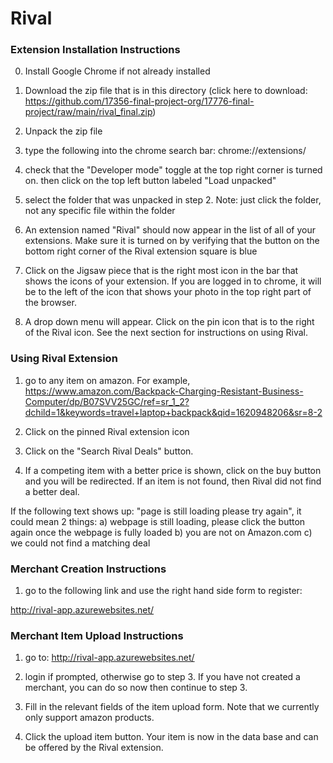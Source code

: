 # Rival

### Extension Installation Instructions

0) Install Google Chrome if not already installed

1) Download the zip file that is in this directory (click here to download: https://github.com/17356-final-project-org/17776-final-project/raw/main/rival_final.zip)

2) Unpack the zip file

3) type the following into the chrome search bar: chrome://extensions/

4) check that the "Developer mode" toggle at the top right corner is turned on. then click on the top left button labeled "Load unpacked"

5) select the folder that was unpacked in step 2. Note: just click the folder, not any specific file within the folder

6) An extension named "Rival" should now appear in the list of all of your extensions. Make sure it is turned on by verifying that the button on the bottom right corner of the Rival extension square is blue

7) Click on the Jigsaw piece that is the right most icon in the bar that shows the icons of your extension. If you are logged in to chrome, it will be to the left of the icon that shows your photo in the top right part of the browser. 

8) A drop down menu will appear. Click on the pin icon that is to the right of the Rival icon. See the next section for instructions on using Rival.



### Using Rival Extension

1) go to any item on amazon. For example, https://www.amazon.com/Backpack-Charging-Resistant-Business-Computer/dp/B07SVV25GC/ref=sr_1_2?dchild=1&keywords=travel+laptop+backpack&qid=1620948206&sr=8-2

2) Click on the pinned Rival extension icon

3) Click on the "Search Rival Deals" button. 

4) If a competing item with a better price is shown, click on the buy button and you will be redirected. If an item is not found, then Rival did not find a better deal.

If the following text shows up: "page is still loading please try again", it could mean 2 things:
a) webpage is still loading, please click the button again once the webpage is fully loaded
b) you are not on Amazon.com
c) we could not find a matching deal 



### Merchant Creation Instructions

1) go to the following link and use the right hand side form to register: 

http://rival-app.azurewebsites.net/



### Merchant Item Upload Instructions

1) go to: http://rival-app.azurewebsites.net/

2) login if prompted, otherwise go to step 3. If you have not created a merchant, you can do so now then continue to step 3.

3) Fill in the relevant fields of the item upload form. Note that we currently only support amazon products.

4) Click the upload item button. Your item is now in the data base and can be offered by the Rival extension.
